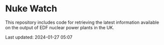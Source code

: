 # Nuke Watch

This repository includes code for retrieving the latest information available on the output of EDF nuclear power plants in the UK.

Last updated: 2024-01-27 05:07
